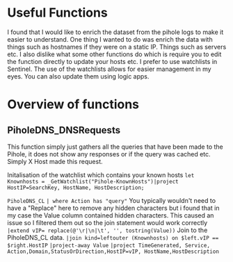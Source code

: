 # Useful Functions
I found that I would like to enrich the dataset from the pihole logs to make it easier to understand. 
One thing I wanted to do was enrich the data with things such as hostnames if they were on a static IP. Things such as servers etc. 
I also dislike what some other functions do which is require you to edit the function directly to update your hosts etc. I prefer to use watchlists in Sentinel. 
The use of the watchlists allows for easier management in my eyes. You can also update them using logic apps.

# Overview of functions

## PiholeDNS_DNSRequests
This function simply just gathers all the queries that have been made to the Pihole, it does not show any responses or if the query was cached etc. Simply X Host made this request.

Initalisation of the watchlist which contains your known hosts
`let Knownhosts = _GetWatchlist("Pihole-KnownHosts")|project HostIP=SearchKey, HostName, HostDescription;`

`PiholeDNS_CL`
`| where Action has "query"`
You typically wouldn't need to have a "Replace" here to remove any hidden characters but i found that in my case the Value column contained hidden characters. This caused an issue so I filtered them out so the join statement would work correctly
`|extend vIP= replace(@'\r|\n|\t', '', tostring(Value))`
Join to the PiholeDNS_CL data. 
`|join kind=leftouter (Knownhosts) on $left.vIP == $right.HostIP`
`|project-away Value`
`|project TimeGenerated, Service, Action,Domain,StatusOrDirection,HostIP=vIP, HostName,HostDescription`



